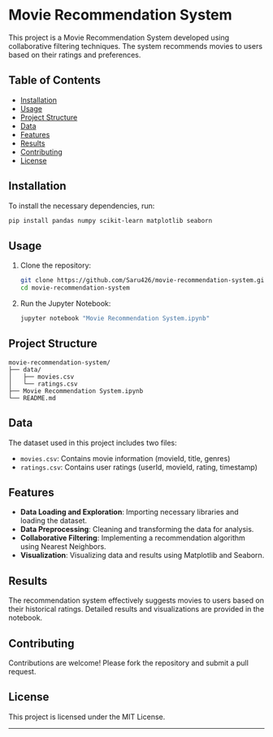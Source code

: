 # Movie Recommendation System

This project is a Movie Recommendation System developed using collaborative filtering techniques. The system recommends movies to users based on their ratings and preferences.

## Table of Contents
- [Installation](#installation)
- [Usage](#usage)
- [Project Structure](#project-structure)
- [Data](#data)
- [Features](#features)
- [Results](#results)
- [Contributing](#contributing)
- [License](#license)

## Installation

To install the necessary dependencies, run:

```bash
pip install pandas numpy scikit-learn matplotlib seaborn
```

## Usage

1. Clone the repository:
    ```bash
    git clone https://github.com/Saru426/movie-recommendation-system.git
    cd movie-recommendation-system
    ```

2. Run the Jupyter Notebook:
    ```bash
    jupyter notebook "Movie Recommendation System.ipynb"
    ```

## Project Structure

```
movie-recommendation-system/
├── data/
│   ├── movies.csv
│   └── ratings.csv
├── Movie Recommendation System.ipynb
└── README.md
```

## Data

The dataset used in this project includes two files:
- `movies.csv`: Contains movie information (movieId, title, genres)
- `ratings.csv`: Contains user ratings (userId, movieId, rating, timestamp)

## Features

- **Data Loading and Exploration**: Importing necessary libraries and loading the dataset.
- **Data Preprocessing**: Cleaning and transforming the data for analysis.
- **Collaborative Filtering**: Implementing a recommendation algorithm using Nearest Neighbors.
- **Visualization**: Visualizing data and results using Matplotlib and Seaborn.

## Results

The recommendation system effectively suggests movies to users based on their historical ratings. Detailed results and visualizations are provided in the notebook.

## Contributing

Contributions are welcome! Please fork the repository and submit a pull request.

## License

This project is licensed under the MIT License.

---
